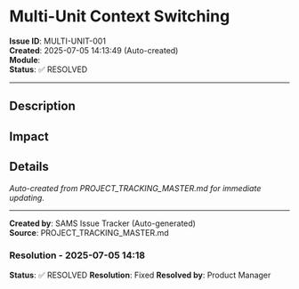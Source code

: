 # Multi-Unit Context Switching

**Issue ID**: MULTI-UNIT-001  
**Created**: 2025-07-05 14:13:49 (Auto-created)  
**Module**:   
**Status**: ✅ RESOLVED

---

## Description



## Impact



## Details

*Auto-created from PROJECT_TRACKING_MASTER.md for immediate updating.*

---

**Created by**: SAMS Issue Tracker (Auto-generated)  
**Source**: PROJECT_TRACKING_MASTER.md

### Resolution - 2025-07-05 14:18
**Status**: ✅ RESOLVED
**Resolution**: Fixed
**Resolved by**: Product Manager

